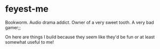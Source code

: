 # feyest-me
Bookworm. Audio drama addict. Owner of a very sweet tooth. A very bad gamer;;

On here are things I build because they seem like they'd be fun or at least somewhat useful to me!
